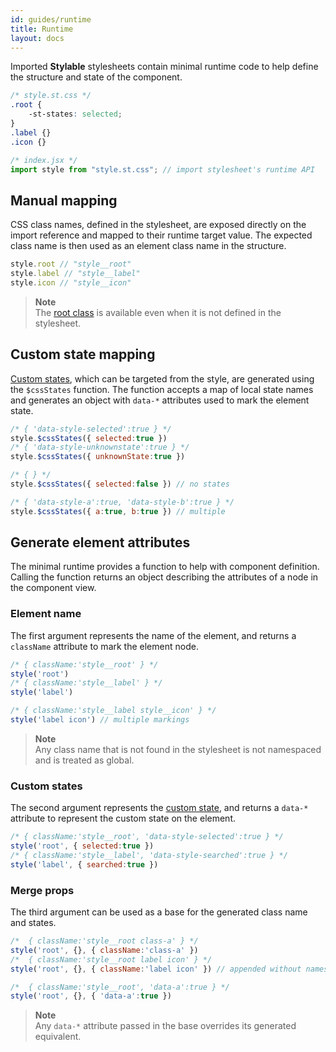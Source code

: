 ```yaml
---
id: guides/runtime
title: Runtime
layout: docs
---
```


Imported **Stylable** stylesheets contain minimal runtime code to help define the structure and state of the component.

```css
/* style.st.css */
.root {
    -st-states: selected;
}
.label {}
.icon {}
```

```javascript
/* index.jsx */
import style from "style.st.css"; // import stylesheet's runtime API
```

## Manual mapping

CSS class names, defined in the stylesheet, are exposed directly on the import reference and mapped to their runtime target value. The expected class name is then used as an element class name in the structure.

```javascript
style.root // "style__root"
style.label // "style__label"
style.icon // "style__icon"
```

> **Note**  
> The [root class](../references/root.md) is available even when it is not defined in the stylesheet. 

## Custom state mapping

[Custom states](../references/pseudo-classes.md), which can be targeted from the style, are generated using the `$cssStates` function. The function accepts a map of local state names and generates an object with `data-*` attributes used to mark the element state.

```javascript
/* { 'data-style-selected':true } */
style.$cssStates({ selected:true })
/* { 'data-style-unknownstate':true } */
style.$cssStates({ unknownState:true })

/* { } */
style.$cssStates({ selected:false }) // no states

/* { 'data-style-a':true, 'data-style-b':true } */
style.$cssStates({ a:true, b:true }) // multiple
```

## Generate element attributes

The minimal runtime provides a function to help with component definition.  
Calling the function returns an object describing the attributes of a node in the component view.

### Element name

The first argument represents the name of the element, and returns a `className` attribute to mark the element node.

```javascript
/* { className:'style__root' } */
style('root') 
/* { className:'style__label' } */
style('label') 

/* { className:'style__label style__icon' } */
style('label icon') // multiple markings
```

> **Note**  
> Any class name that is not found in the stylesheet is not namespaced and is treated as global.

### Custom states

The second argument represents the [custom state](#custom-state-mapping), and returns a `data-*` attribute to represent the custom state on the element.

```javascript
/* { className:'style__root', 'data-style-selected':true } */
style('root', { selected:true })
/* { className:'style__label', 'data-style-searched':true } */
style('label', { searched:true })
```

### Merge props

The third argument can be used as a base for the generated class name and states.

```javascript
/*  { className:'style__root class-a' } */
style('root', {}, { className:'class-a' })
/*  { className:'style__root label icon' } */
style('root', {}, { className:'label icon' }) // appended without namespacing

/*  { className:'style__root', 'data-a':true } */
style('root', {}, { 'data-a':true })
```

> **Note**  
> Any `data-*` attribute passed in the base overrides its generated equivalent.
